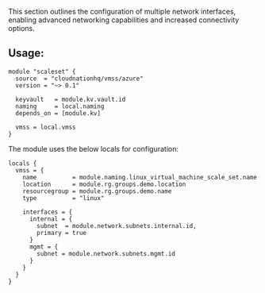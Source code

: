 This section outlines the configuration of multiple network interfaces, enabling advanced networking capabilities and increased connectivity options.

## Usage:

```hcl
module "scaleset" {
  source  = "cloudnationhq/vmss/azure"
  version = "~> 0.1"

  keyvault   = module.kv.vault.id
  naming     = local.naming
  depends_on = [module.kv]

  vmss = local.vmss
}
```

The module uses the below locals for configuration:

```hcl
locals {
  vmss = {
    name          = module.naming.linux_virtual_machine_scale_set.name
    location      = module.rg.groups.demo.location
    resourcegroup = module.rg.groups.demo.name
    type          = "linux"

    interfaces = {
      internal = {
        subnet  = module.network.subnets.internal.id,
        primary = true
      }
      mgmt = {
        subnet = module.network.subnets.mgmt.id
      }
    }
  }
}
```
